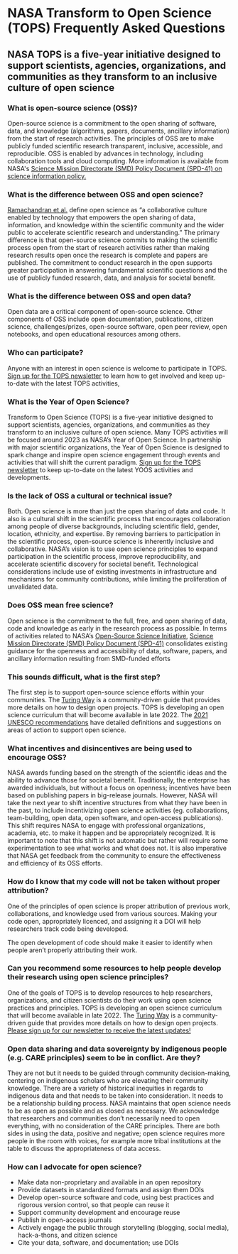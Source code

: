 # NASA Transform to Open Science (TOPS) Frequently Asked Questions 
## NASA TOPS is a five-year initiative designed to support scientists, agencies, organizations, and communities as they transform to an inclusive culture of open science
### What is open-source science (OSS)?
Open-source science is a commitment to the open sharing of software, data, and knowledge (algorithms, papers, documents, ancillary information) from the start of research activities. The principles of OSS are to make publicly funded scientific research transparent, inclusive, accessible, and reproducible. OSS is enabled by advances in technology, including collaboration tools and cloud computing. More information is available from NASA's [Science Mission Directorate (SMD) Policy Document (SPD-41) on science information policy.](https://science.nasa.gov/science-red/s3fs-public/atoms/files/Scientific%20Information%20policy%20SPD-41.pdf)
### What is the difference between OSS and open science?
[Ramachandran et al.](https://agupubs.onlinelibrary.wiley.com/doi/full/10.1029/2020EA001562) define open science as “a collaborative culture enabled by technology that empowers the open sharing of data, information, and knowledge within the scientific community and the wider public to accelerate scientific research and understanding.” The primary difference is that open-source science commits to making the scientific process open from the start of research activities rather than making research results open once the research is complete and papers are published. The commitment to conduct research in the open supports greater participation in answering fundamental scientific questions and the use of publicly funded research, data, and analysis for societal benefit.
### What is the difference between OSS and open data?
Open data are a critical component of open-source science. Other components of OSS include open documentation, publications, citizen science, challenges/prizes, open-source software, open peer review, open notebooks, and open educational resources among others.
### Who can participate?
Anyone with an interest in open science is welcome to participate in TOPS. 
[Sign up for the TOPS newsletter](https://docs.google.com/forms/d/e/1FAIpQLSeb_6PdbaPYFcVwXWgMJ053Q_pF2rW2YOu51Qmrh5nWaRYc7Q/viewform) to learn how to get involved and keep up-to-date with the latest TOPS activities,
### What is the Year of Open Science?
Transform to Open Science (TOPS) is a five-year initiative designed to support scientists, agencies, organizations, and communities as they transform to an inclusive culture of open science. Many TOPS activities will be focused around 2023 as NASA’s Year of Open Science. In partnership with major scientific organizations, the Year of Open Science is designed to spark change and inspire open science engagement through events and activities that will shift the current paradigm. 
[Sign up for the TOPS newsletter](https://docs.google.com/forms/d/e/1FAIpQLSeb_6PdbaPYFcVwXWgMJ053Q_pF2rW2YOu51Qmrh5nWaRYc7Q/viewform) to keep up-to-date on the latest YOOS activities and developments. 
### Is the lack of OSS a cultural or technical issue?
Both. Open science is more than just the open sharing of data and code. It also is a cultural shift in the scientific process that encourages collaboration among people of diverse backgrounds, including scientific field, gender, location, ethnicity, and expertise. By removing barriers to participation in the scientific process, open-source science is inherently inclusive and collaborative. NASA’s vision is to use open science principles to expand participation in the scientific process, improve reproducibility, and accelerate scientific discovery for societal benefit. Technological considerations include use of existing investments in infrastructure and mechanisms for community contributions, while limiting the proliferation of unvalidated data. 
### Does OSS mean free science?
Open science is the commitment to the full, free, and open sharing of data, code and knowledge as early in the research process as possible. 
In terms of activities related to NASA’s [Open-Source Science Initiative](https://science.nasa.gov/open-science), [Science Mission Directorate (SMD) Policy Document (SPD-41)](https://science.nasa.gov/science-red/s3fs-public/atoms/files/Scientific%20Information%20policy%20SPD-41.pdf) consolidates existing guidance for the openness and accessibility of data, software, papers, and ancillary information resulting from SMD-funded efforts
### This sounds difficult, what is the first step?
The first step is to support open-source science efforts within your communities. The [Turing Way](https://the-turing-way.netlify.app/welcome) is a community-driven guide that provides more details on how to design open projects. TOPS is developing an open science curriculum that will become available in late 2022. The [2021 UNESCO recommendations](https://en.unesco.org/science-sustainable-future/open-science/recommendation) have detailed definitions and suggestions on areas of action to support open science.
### What incentives and disincentives are being used to encourage OSS?
NASA awards funding based on the strength of the scientific ideas and the ability to advance those for societal benefit. Traditionally, the enterprise has awarded individuals, but without a focus on openness; incentives have been based on publishing papers in big-release journals. However, NASA will take the next year to shift incentive structures from what they have been in the past, to include incentivizing open science activities (eg. collaborations, team-building, open data, open software, and open-access publications). This shift requires NASA to engage with professional organizations, academia, etc. to make it happen and be appropriately recognized. It is important to note that this shift is not automatic but rather will require some experimentation to see what works and what does not. It is also imperative that NASA get feedback from the community to ensure the effectiveness and efficiency of its OSS efforts.

### How do I know that my code will not be taken without proper attribution?

One of the principles of open science is proper attribution of previous work, collaborations, and knowledge used from various sources. Making your code open,  appropriately licenced, and assigning it a DOI will help researchers track code being developed. 

The open development of code should make it easier to identify when people aren’t properly attributing their work. 

### Can you recommend some resources to help people develop their research using open science principles?

One of the goals of TOPS is to develop resources to help researchers, organizations, and citizen scientists do their work using open science practices and principles. TOPS is developing an open science curriculum that will become available in late 2022. 
The [Turing Way](https://the-turing-way.netlify.app/welcome) is a community-driven guide that provides more details on how to design open projects. 
[Please sign up for our newsletter to receive the latest updates!](https://docs.google.com/forms/d/e/1FAIpQLSeb_6PdbaPYFcVwXWgMJ053Q_pF2rW2YOu51Qmrh5nWaRYc7Q/viewform)
### Open data sharing and data sovereignty by indigenous people (e.g. CARE principles) seem to be in conflict. Are they?

They are not but it needs to be guided through community decision-making, centering on indigenous scholars who are elevating their community knowledge. There are a variety of historical inequities in regards to indigenous data and that needs to be taken into consideration. It needs to be a relationship building process. NASA maintains that open science needs to be as open as possible and as closed as necessary. We acknowledge that researchers and communities don’t necessarily need to open everything, with no consideration of the CARE principles. There are both sides in using the data, positive and negative; open science requires more people in the room with voices, for example more tribal institutions at the table to discuss the appropriateness of data access.

### How can I advocate for open science?
- Make data non-proprietary and available in an open repository 
- Provide datasets in standardized formats and assign them DOIs
- Develop open-source software and code, using best practices and rigorous version control, so that people can reuse it
- Support community development and encourage reuse
- Publish in open-access journals
- Actively engage the public through storytelling (blogging, social media), hack-a-thons, and citizen science
- Cite your data, software, and documentation; use DOIs
